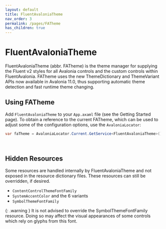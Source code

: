 ```yaml
---
layout: default
title: FluentAvaloniaTheme
nav_order: 3
permalink: /pages/FATheme
has_children: true
---
```


# FluentAvaloniaTheme
FluentAvaloniaTheme (abbr. FATheme) is the theme manager for supplying the Fluent v2 styles for all Avalonia controls and the custom controls within FluentAvalonia. FATheme uses the new ThemeDictionary and ThemeVariant APIs now available in Avalonia 11.0, thus supporting automatic theme detection and fast runtime theme changing.

## Using FATheme

Add `FluentAvaloniaTheme` to your `App.axaml` file (see the Getting Started page). To obtain a reference to the current FATheme, which can be used to adjust some of the configuration options, use the `AvaloniaLocator`:
```C#
var faTheme = AvaloniaLocator.Current.GetService<FluentAvaloniaTheme>();
```
<br/>

## Hidden Resources
Some resources are handled internally by FluentAvaloniaTheme and not exposed in the resource dictionary files. These resources can still be overridden, if desired.

- `ContentControlThemeFontFamily`
- `SystemAccentColor` and the 6 variants
- `SymbolThemeFontFamily`

{: .warning }
It is not advised to override the SymbolThemeFontFamily resource. Doing so may affect the visual appearances of some controls which rely on glyphs from this font.